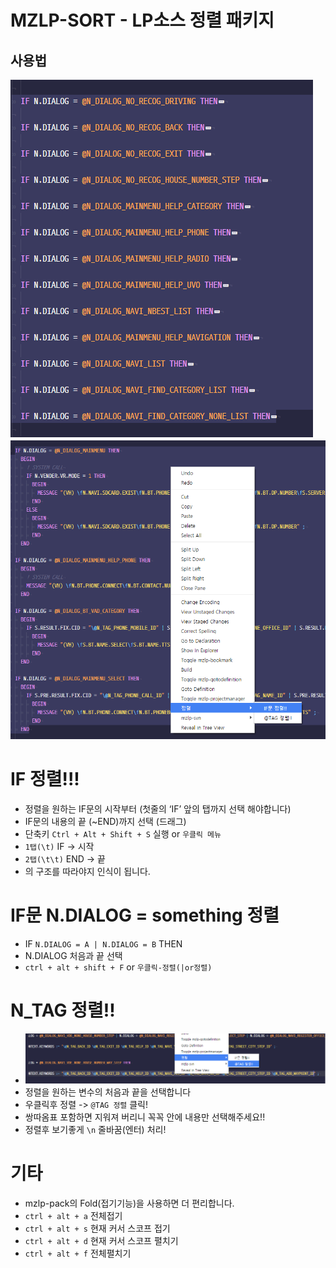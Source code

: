 # MZLP-SORT - LP소스 정렬 패키지

## 사용법
![선택](https://github.com/jusung21c/mzlp-sort/raw/master/images/1.png)
![우클릭](https://github.com/jusung21c/mzlp-sort/raw/master/images/2.png)

# IF 정렬!!!
* 정렬을 원하는 IF문의 시작부터 (첫줄의 ‘IF’ 앞의 탭까지 선택 해야합니다)
* IF문의 내용의 끝 (~END)까지 선택 (드래그)
* 단축키 `Ctrl + Alt + Shift + S` 실행 or `우클릭 메뉴`
* `1탭(\t)` IF  -> 시작
* `2탭(\t\t)` END  -> 끝
* 의 구조를 따라야지 인식이 됩니다.

# IF문 N.DIALOG = something 정렬
* IF `N.DIALOG = A | N.DIALOG = B` THEN
* N.DIALOG 처음과 끝 선택
* `ctrl + alt + shift + F` or `우클릭-정렬(|or정렬)`

# N_TAG 정렬!!
* ![엔텤우클릭](https://github.com/jusung21c/mzlp-sort/raw/master/images/3.png)
* 정렬을 원하는 변수의 처음과 끝을 선택합니다
* 우클릭후 정렬 -> `@TAG 정렬` 클릭!
* 쌍따옴표 포함하면 지워져 버리니 꼭꼭 안에 내용만 선택해주세요!!
* 정렬후 보기좋게 `\n` 줄바꿈(엔터) 처리!

# 기타
* mzlp-pack의 Fold(접기기능)을 사용하면 더 편리합니다.
* `ctrl + alt + a` 전체접기
* `ctrl + alt + s` 현재 커서 스코프 접기
* `ctrl + alt + d` 현재 커서 스코프 펼치기
* `ctrl + alt + f` 전체펼치기